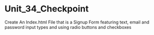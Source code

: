# Unit_34_Checkpoint
Create An Index.html File that is a  Signup Form featuring text, email and password input types and using radio buttons and checkboxes
